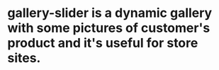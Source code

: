 # gallery-slider is a dynamic gallery with some pictures of customer's product and it's useful for store sites.
